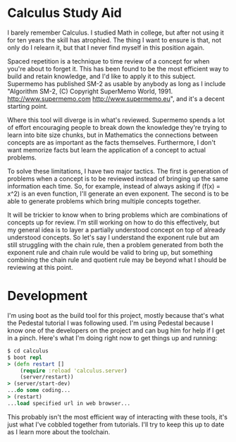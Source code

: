 # Calculus Study Aid

I barely remember Calculus. I studied Math in college, but after not using it for ten years 
the skill has atrophied. The thing I want to ensure is that, not only do I relearn it, but
that I never find myself in this position again.

Spaced repetition is a technique to time review of a concept for when you're about to forget
it. This has been found to be the most efficient way to build and retain knowledge, and I'd
like to apply it to this subject. Supermemo has published SM-2 as usable by anybody as long 
as I include "Algorithm SM-2, (C) Copyright SuperMemo World, 1991. http://www.supermemo.com 
http://www.supermemo.eu", and it's a decent starting point.

Where this tool will diverge is in what's reviewed. Supermemo spends a lot of effort 
encouraging people to break down the knowledge they're trying to learn into bite size 
chunks, but in Mathematics the connections between concepts are as important as the facts 
themselves. Furthermore, I don't want memorize facts but learn the application of a concept
to actual problems. 

To solve these limitations, I have two major tactics. The first is generation of problems 
when a concept is to be reviewed instead of bringing up the same information each time. So,
for example, instead of always asking if \(f(x) = x^2\) is an even function, I'll generate 
an even exponent. The second is to be able to generate problems which bring multiple
concepts together.

It will be trickier to know when to bring problems which are combinations of concepts up 
for review. I'm still working on how to do this effectively, but my general idea is to 
layer a partially understood concept on top of already understood concepts. So let's say
I understand the exponent rule but am still struggling with the chain rule, then a 
problem generated from both the exponent rule and chain rule would be valid to bring up,
but something combining the chain rule and quotient rule may be beyond what I should
be reviewing at this point.

# Development

I'm using boot as the build tool for this project, mostly because that's what the Pedestal
tutorial I was following used. I'm using Pedestal because I know one of the developers on
the project and can bug him for help if I get in a pinch. Here's what I'm doing right now
to get things up and running:

```clojure
$ cd calculus
$ boot repl
> (defn restart []
    (require :reload 'calculus.server)
    (server/restart))
> (server/start-dev)
...do some coding...
> (restart)
...load specified url in web browser...
```

This probably isn't the most efficient way of interacting with these tools, it's just what
I've cobbled together from tutorials. I'll try to keep this up to date as I learn more 
about the toolchain.
